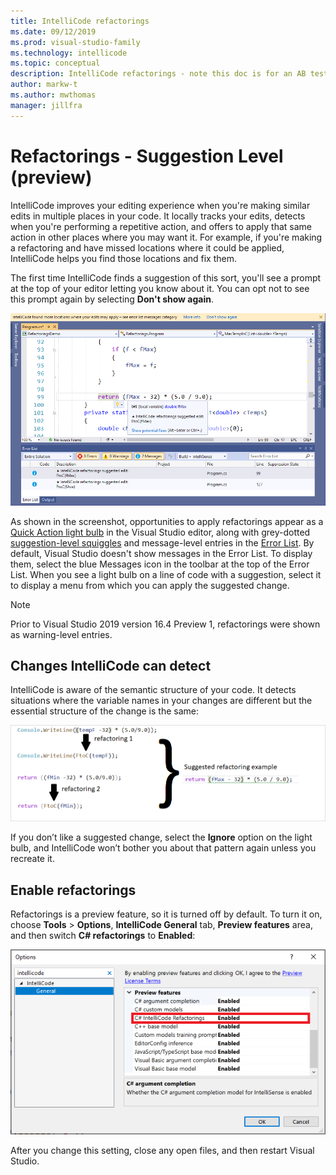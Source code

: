 ```yaml
---
title: IntelliCode refactorings
ms.date: 09/12/2019
ms.prod: visual-studio-family
ms.technology: intellicode
ms.topic: conceptual
description: IntelliCode refactorings - note this doc is for an AB test and is not in TOC
author: markw-t
ms.author: mwthomas
manager: jillfra
---
```

# Refactorings - Suggestion Level (preview)
IntelliCode improves your editing experience when you're making similar edits in multiple places in your code. It locally tracks your edits, detects when you're performing a repetitive action, and offers to apply that same action in other places where you may want it. For example, if you're making a refactoring and have missed locations where it could be applied, IntelliCode helps you find those locations and fix them.

The first time IntelliCode finds a suggestion of this sort, you'll see a prompt at the top of your editor letting you know about it. You can opt not to see this prompt again by selecting **Don't show again**.

![Refactorings illustration](../media/intellicode-refactorings-message-level-xp.png)

As shown in the screenshot, opportunities to apply refactorings appear as a [Quick Action light bulb](/visualstudio/ide/quick-actions) in the Visual Studio editor, along with grey-dotted [suggestion-level squiggles](/visualstudio/get-started/csharp/visual-studio-ide#popular-productivity-features) and message-level entries in the [Error List](/visualstudio/ide/reference/error-list-window). By default, Visual Studio doesn't show messages in the Error List. To display them, select the blue Messages icon in the toolbar at the top of the Error List. When you see a light bulb on a line of code with a suggestion, select it to display a menu from which you can apply the suggested change.

> [!NOTE]
> Prior to Visual Studio 2019 version 16.4 Preview 1, refactorings were shown as warning-level entries. 

## Changes IntelliCode can detect
IntelliCode is aware of the semantic structure of your code. It detects situations where the variable names in your changes are different but the essential structure of the change is the same:

![Illustration of refactorings showing how repeated edits lead to finding other refactorings](../media/refactorings-illustrated.png)

If you don’t like a suggested change, select the **Ignore** option on the light bulb, and IntelliCode won’t bother you about that pattern again unless you recreate it. 

## Enable refactorings
Refactorings is a preview feature, so it is turned off by default. 
To turn it on, choose **Tools** > **Options**, **IntelliCode General** tab, **Preview features** area, and then switch **C# refactorings** to **Enabled**:

![Tools-Options showing the IntelliCode General tab with refactorings turned on](../media/refactorings-toolsoptions.png)

After you change this setting, close any open files, and then restart Visual Studio.
